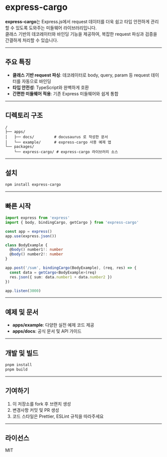 # express-cargo

**express-cargo**는 Express.js에서 request 데이터를 더욱 쉽고 타입 안전하게 관리할 수 있도록 도와주는 미들웨어 라이브러리입니다.  
클래스 기반의 데코레이터와 바인딩 기능을 제공하여, 복잡한 request 파싱과 검증을 간결하게 처리할 수 있습니다.

---

## 주요 특징

- **클래스 기반 request 파싱**: 데코레이터로 body, query, param 등 request 데이터를 자동으로 바인딩
- **타입 안전성**: TypeScript와 완벽하게 호환
- **간편한 미들웨어 적용**: 기존 Express 미들웨어와 쉽게 통합

---

## 디렉토리 구조

```
/
├── apps/
│   ├── docs/         # docusaurus 로 작성한 문서
│   └── example/      # express-cargo 사용 예제 앱
└── packages/
    └── express-cargo/ # express-cargo 라이브러리 소스
```

---

## 설치

```bash
npm install express-cargo
```

---

## 빠른 시작

```ts
import express from 'express'
import { body, bindingCargo, getCargo } from 'express-cargo'

const app = express()
app.use(express.json())

class BodyExample {
  @body() number1!: number
  @body() number2!: number
}

app.post('/sum', bindingCargo(BodyExample), (req, res) => {
  const data = getCargo<BodyExample>(req)
  res.json({ sum: data.number1 + data.number2 })
})

app.listen(3000)
```

---

## 예제 및 문서

- **apps/example**: 다양한 실전 예제 코드 제공
- **apps/docs**: 공식 문서 및 API 가이드

---

## 개발 및 빌드

```bash
pnpm install
pnpm build
```

---

## 기여하기

1. 이 저장소를 fork 후 브랜치 생성
2. 변경사항 커밋 및 PR 생성
3. 코드 스타일은 Prettier, ESLint 규칙을 따라주세요

---

## 라이선스

MIT
